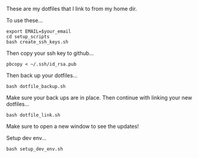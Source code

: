 These are my dotfiles that I link to from my home dir.

To use these... 

```
export EMAIL=$your_email
cd setup_scripts
bash create_ssh_keys.sh
```

Then copy your ssh key to github... 
```
pbcopy < ~/.ssh/id_rsa.pub
```

Then back up your dotfiles...
```
bash dotfile_backup.sh
```

Make sure your back ups are in place.
Then continue with linking your new dotfiles... 
```
bash dotfile_link.sh
```

Make sure to open a new window to see the updates!

Setup dev env... 
```
bash setup_dev_env.sh
```